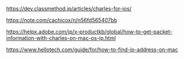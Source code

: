 https://dev.classmethod.jp/articles/charles-for-ios/


https://note.com/cachicox/n/n56fd565407bb

https://helpx.adobe.com/jp/x-productkb/global/how-to-get-packet-information-with-charles-on-mac-os-jp.html


https://www.hellotech.com/guide/for/how-to-find-ip-address-on-mac
